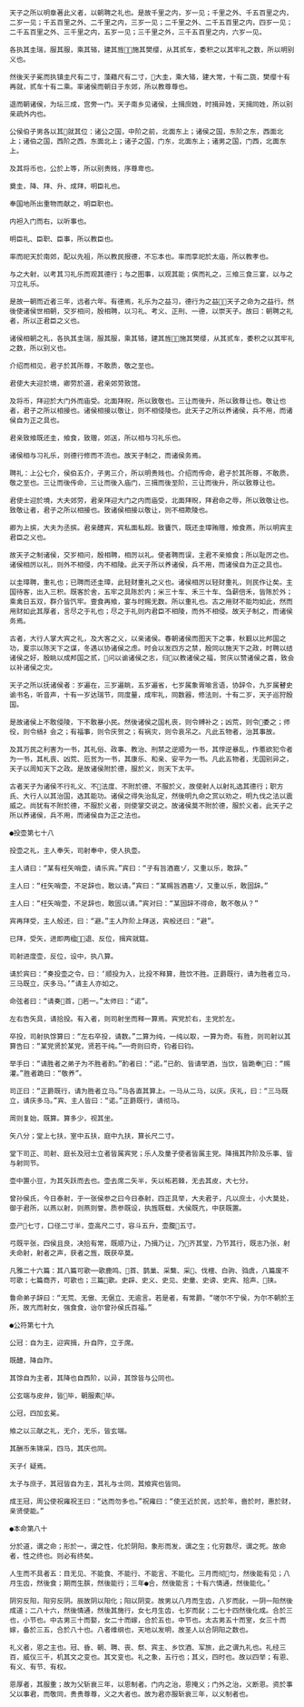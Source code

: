 <!-- { "loadSidebar": true } -->
    天子之所以明章著此义者，以朝聘之礼也。是故千里之内，岁一见；千里之外、千五百里之内，二岁一见；千五百里之外、二千里之内，三岁一见；二千里之外、二千五百里之内，四岁一见；二千五百里之外、三千里之内，五岁一见；三千里之外，三千五百里之内，六岁一见。

    各执其圭瑞，服其服，乘其辂，建其旌，施其樊缨，从其贰车，委积之以其牢礼之数，所以明别义也。

    然後天子冕而执镇圭尺有二寸，藻藉尺有二寸，大圭，乘大辂，建大常，十有二旒，樊缨十有再就，贰车十有二乘。率诸侯而朝日于东郊，所以教尊尊也。

    退而朝诸侯，为坛三成，宫旁一门。天子南乡见诸侯，土揖庶姓，时揖异姓，天揖同姓，所以别亲疏外内也。

    公侯伯子男各以其就其位：诸公之国，中阶之前，北面东上；诸侯之国，东阶之东，西面北上；诸伯之国，西阶之西，东面北上；诸子之国，门东，北面东上；诸男之国，门西，北面东上。

    及其将币也，公於上等，所以别贵贱，序尊卑也。

    奠圭，降、拜、升、成拜，明臣礼也。

    奉国地所出重物而献之，明臣职也。

    内袒入门而右，以听事也。

    明臣礼、臣职、臣事，所以教臣也。

    率而祀天於南郊，配以先祖，所以教民报德，不忘本也。率而享祀於太庙，所以教孝也。

    与之大射，以考其习礼乐而观其德行；与之图事，以观其能；傧而礼之，三飨三食三宴，以与之习立礼乐。

    是故一朝而近者三年，远者六年。有德焉，礼乐为之益习，德行为之益，天子之命为之益行。然後使诸侯世相朝，交岁相问，殷相聘，以习礼、考义、正刑、一德，以崇天子。故曰：朝聘之礼者，所以正君臣之义也。

    诸侯相朝之礼，各执其圭瑞，服其服，乘其辂，建其旌，施其樊缨，从其贰车，委积之以其牢礼之数，所以别义也。

    介绍而相见，君子於其所尊，不敢质，敬之至也。

    君使大夫迎於境，卿劳於道，君亲郊劳致馆。

    及将币，拜迎於大门外而庙受。北面拜贶，所以致敬也。三让而後升，所以致尊让也。敬让也者，君子之所以相接也。诸侯相接以敬让，则不相侵陵也。此天子之所以养诸侯，兵不用，而诸侯自为正之具也。

    君亲致飨既还圭，飨食，致赠，郊送，所以相与习礼乐也。

    诸侯相与习礼乐，则德行修而不流也。故天子制之，而诸侯务焉。

    聘礼：上公七介，侯伯五介，子男三介，所以明贵贱也。介绍而传命，君子於其所尊，不敢质，敬之至也。三让而後传命，三让而後入庙门，三揖而後至阶，三让而後升，所以致尊让也。

    君使士迎於境，大夫郊劳，君亲拜迎大门之内而庙受，北面拜贶，拜君命之辱，所以致敬让也。致敬让者，君子之所以相接也。致诸侯相接以敬让，则不相欺陵也。

    卿为上摈，大夫为丞摈。君亲醴宾，宾私面私觌。致饔饩，既还圭璋贿赠，飨食燕，所以明宾主君臣之义也。

    故天子之制诸侯，交岁相问，殷相聘，相厉以礼。使者聘而误，主君不亲飨食；所以耻厉之也。诸侯相厉以礼，则外不相侵，内不相陵。此天子所以养诸侯，兵不用，而诸侯自为正之具也。

    以圭璋聘，重礼也；已聘而还圭璋，此轻财重礼之义也。诸侯相厉以轻财重礼，则民作让矣。主国待客，出入三积。既客於舍，五牢之具陈於内；米三十车、禾三十车、刍薪倍禾，皆陈於外；乘禽日五双，群介皆饩牢。壹食再飨，宴与时赐无数。所以重礼也。古之用财不能均如此，然而用财如此其厚者，言尽之于礼也；尽之于礼则内君臣不相陵，而外不相侵。故天子制之，而诸侯务焉。

    古者，大行人掌大宾之礼，及大客之义，以亲诸侯。春朝诸侯而图天下之事，秋觐以比邦国之功，夏宗以陈天下之谋，冬遇以协诸侯之虑。时会以发四方之禁，殷同以施天下之政，时聘以结诸侯之好，殷眺以成邦国之贰，问以谕诸侯之志，归以教诸侯之福，贺庆以赞诸侯之喜，致会以补诸侯之灾。

    天子之所以抚诸侯者：岁遍在，三岁遍眺，五岁遍省，七岁属象胥喻言语，协辞令，九岁属瞽史谕书名，听音声，十有一岁达瑞节，同度量，成牢礼，同数器，修法则，十有二岁，天子巡狩殷国。

    是故诸侯上不敢侵陵，下不敢暴小民。然後诸侯之国札丧，则令赙补之；凶荒，则令委之；师役，则令槁礻会之；有福事，则令庆贺之；有祸灾，则令哀吊之。凡此五物者，治其事故。

    及其万民之利害为一书，其礼俗、政事、教治、刑禁之逆顺为一书，其悖逆暴乱，作慝欲犯令者为一书，其札丧、凶荒、厄贫为一书，其康乐、和亲、安平为一书。凡此五物者，无国别异之，天子以周知天下之政。是故诸侯附於德，服於义，则天下太平。

    古者天子为诸侯不行礼义、不法度、不附於德、不服於义，故使射人以射礼选其德行；职方氏、大行人以其治国，选其能功。诸侯之得失治乱定，然後明九命之赏以劝之，明九伐之法以震威之。尚犹有不附於德，不服於义者，则使掌交说之。故诸侯莫不附於德，服於义者。此天子之所以养诸侯，兵不用，而诸侯自为正之法也。

    ●投壶第七十八

    投壶之礼，主人奉矢，司射奉中，使人执壶。

    主人请曰：“某有枉矢哨壶，请乐宾。”宾曰：“子有旨酒嘉ゾ，又重以乐，敢辞。”

    主人曰：“枉矢哨壶，不足辞也，敢以请。”宾曰：“某赐旨酒嘉ゾ，又重以乐，敢固辞。”

    主人曰：“枉矢哨壶，不足辞也，敢固以请。”宾对曰：“某固辞不得命，敢不敬从？”

    宾再拜受，主人般还，曰：“避。”主人阼阶上拜送，宾般还曰：“避”。

    已拜，受矢，进即两楹，退、反位，揖宾就筵。

    司射进度壶，反位，设中，执八算。

    请於宾曰：“奏投壶之令，曰：‘顺投为入，比投不释算，胜饮不胜。正爵既行，请为胜者立马，三马既立，庆多马。’”请主人亦如之。

    命弦者曰：“请奏首，若一。”太师曰：“诺”。

    左右告矢具，请拾投。有入者，则司射坐而释一算焉。宾党於右，主党於左。

    卒投，司射执馀算曰：“左右卒投，请数。”二算为纯，一纯以取，一算为奇。有胜，则司射以其算告曰：“某党贤於某党，贤若干纯。”──奇则曰奇，钧者曰钧。

    举手曰：“请胜者之弟子为不胜者酌。”酌者曰：“诺。”已酌、皆请举酒，当饮，皆跪奉曰：“赐灌。”胜者跪曰：“敬养”。

    司正曰：“正爵既行，请为胜者立马。”马各直其算上。一马从二马，以庆。庆礼，曰：“三马既立，请庆多马。”宾、主人皆曰：“诺。”正爵既行，请彻马。

    周则复始，既算。算多少，视其坐。

    矢八分；堂上七扶，室中五扶，庭中九扶，算长尺二寸。

    堂下司正、司射、庭长及冠士立者皆属宾党；乐人及童子使者皆属主党。降揖其阼阶及乐事、皆与射同节。

    壶中置小豆，为其矢跃而去也。壶去席二矢半，矢以柘若棘，无去其皮，大七分。

    曾孙侯氏，今日泰射，于一张侯参之曰今日泰射，四正具举，大夫君子，凡以庶士，小大莫处，御于君所，以燕以射，则燕则誉。质参既设，执旌既载，大侯既亢，中获既置。

    壶ㄕ七寸，口径二寸半，壶高尺二寸，容斗五升，壶腹五寸。

    弓既平张，四侯且良，决拾有常，既顺乃让，乃揖乃让，乃齐其堂，乃节其行，既志乃张，射夫命射，射者之声，获者之旌，既获卒莫。

    凡雅二十六篇：其八篇可歌──歌鹿鸣、首、鹊巢、采蘩、采、伐檀、白驹、驺虞，八篇废不可歌；七篇商齐，可歌也；三篇歌。史辟、史义、史见、史童、史谤、史宾、拾声、挟。

    鲁命弟子辞曰：“无荒、无傲、无倨立、无逾言。若是者，有常爵。“嗟尔不宁侯，为尔不朝於王所，故亢而射女，强食食，诒尔曾孙侯氏百福。”

    ●公符第七十九

    公冠：自为主，迎宾揖，升自阼，立于席。

    既醴，降自阼。

    其馀自为主者，其降也自西阶，以异，其馀皆与公同也。

    公玄端与皮弁，皆毕，朝服素毕。

    公冠，四加玄冕。

    飨之以三献之礼，无介，无乐，皆玄端。

    其酬币朱锦采，四马，其庆也同。

    天子亻疑焉。

    太子与庶子，其冠皆自为主，其礼与士同，其飨宾也皆同。

    成王冠，周公使祝雍祝王曰：“达而勿多也。”祝雍曰：“使王近於民，远於年，啬於时，惠於财，亲贤使能。”

    ●本命第八十

    分於道，谓之命；形於一，谓之性，化於阴阳，象形而发，谓之生；化穷数尽，谓之死。故命者，性之终也。则必有终矣。

    人生而不具者五：目无见、不能食、不能行、不能言、不能化。三月而彻匀，然後能有见；八月生齿，然後食；期而生膑，然後能行；三年●合，然後能言；十有六情通，然後能化。’

    阴穷反阳，阳穷反阴。辰故阴以阳化；阳以阴变。故男以八月而生齿，八岁而龀，一阴一阳然後成道；二八十六，然後情通，然後其施行，女七月生齿，七岁而龀；二七十四然後化成。合於三也，小节也。中古男三十而娶，女二十而嫁，合於五也，中节也。太古男五十而室，女三十而嫁，备於三五，合於八十也。八者维纲也，天地以发明，故圣人以合阴阳之数也。

    礼义者，恩之主也。冠、昏、朝、聘、丧、祭、宾主、乡饮酒、军旅，此之谓九礼也。礼经三百，威仪三千，机其文之变也。其文变也。礼之象，五行也；其义，四时也。故以四举；有恩、有义、有节、有权。

    恩厚者，其服重；故为父斩衰三年，以恩制者。门内之治，恩掩义；门外之治，义断恩。资於事父以事君，而敬同，贵贵尊尊，义之大者也。故为君亦服斩衰三年，以义制者也。

